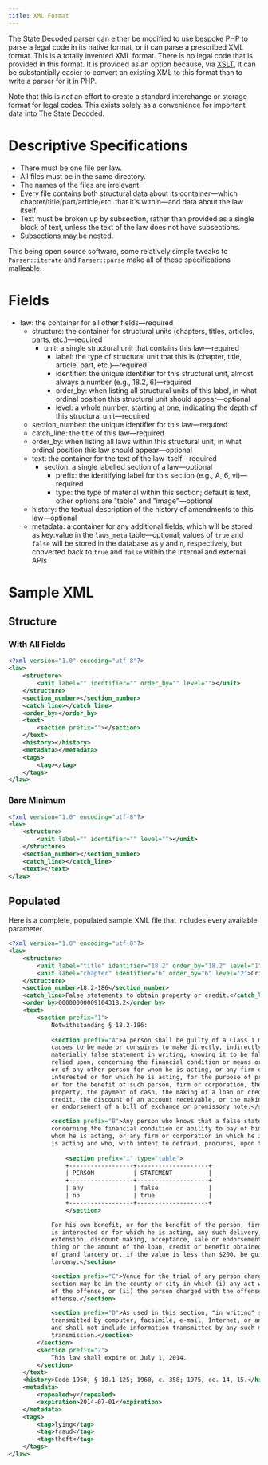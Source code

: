 ```yaml
---
title: XML Format
---
```


The State Decoded parser can either be modified to use bespoke PHP to parse a legal code in its native format, or it can parse a prescribed XML format. This is a totally invented XML format. There is no legal code that is provided in this format. It is provided as an option because, via [XSLT](http://en.wikipedia.org/wiki/XSLT), it can be substantially easier to convert an existing XML to this format than to write a parser for it in PHP.

Note that this is *not* an effort to create a standard interchange or storage format for legal codes. This exists solely as a convenience for important data into The State Decoded.

# Descriptive Specifications

* There must be one file per law.
* All files must be in the same directory.
* The names of the files are irrelevant.
* Every file contains both structural data about its container—which chapter/title/part/article/etc. that it's within—and data about the law itself.
* Text must be broken up by subsection, rather than provided as a single block of text, unless the text of the law does not have subsections.
* Subsections may be nested.

This being open source software, some relatively simple tweaks to `Parser::iterate` and `Parser::parse` make all of these specifications malleable.

# Fields
* law: the container for all other fields—required
  * structure: the container for structural units (chapters, titles, articles, parts, etc.)—required
    * unit: a single structural unit that contains this law—required
      * label: the type of structural unit that this is (chapter, title, article, part, etc.)—required
      * identifier: the unique identifier for this structural unit, almost always a number (e.g., 18.2, 6)—required
      * order_by: when listing all structural units of this label, in what ordinal position this structural unit should appear—optional
      * level: a whole number, starting at one, indicating the depth of this structural unit—required
  * section_number: the unique identifier for this law—required
  * catch_line: the title of this law—required
  * order_by: when listing all laws within this structural unit, in what ordinal position this law should appear—optional
  * text: the container for the text of the law itself—required
    * section: a single labelled section of a law—optional
      * prefix: the identifying label for this section (e.g., A, 6, vi)—required
      * type: the type of material within this section; default is text, other options are "table" and "image"—optional
  * history: the textual description of the history of amendments to this law—optional
  * metadata: a container for any additional fields, which will be stored as key:value in the `laws_meta` table—optional; values of `true` and `false` will be stored in the database as `y` and `n`, respectively, but converted back to `true` and `false` within the internal and external APIs

# Sample XML

## Structure

### With All Fields
```xml
<?xml version="1.0" encoding="utf-8"?>
<law>
	<structure>
		<unit label="" identifier="" order_by="" level=""></unit>
	</structure>
	<section_number></section_number>
	<catch_line></catch_line>
	<order_by></order_by>
	<text>
		<section prefix=""></section>
	</text>
	<history></history>
	<metadata></metadata>
	<tags>
		<tag></tag>
	</tags>
</law>
```

### Bare Minimum
```xml
<?xml version="1.0" encoding="utf-8"?>
<law>
	<structure>
		<unit label="" identifier="" level=""></unit>
	</structure>
	<section_number></section_number>
	<catch_line></catch_line>
	<text></text>
</law>
```

## Populated
Here is a complete, populated sample XML file that includes every available parameter.

```xml
<?xml version="1.0" encoding="utf-8"?>
<law>
	<structure>
		<unit label="title" identifier="18.2" order_by="18.2" level="1">Crimes and Offenses Generally</unit>
		<unit label="chapter" identifier="6" order_by="6" level="2">Crimes Involving Fraud</unit>
	</structure>
	<section_number>18.2-186</section_number>
	<catch_line>False statements to obtain property or credit.</catch_line>
	<order_by>00000000009104318.2</order_by>
	<text>
		<section prefix="1">
			Notwithstanding § 18.2-186:
			
			<section prefix="A">A person shall be guilty of a Class 1 misdemeanor if he makes,
			causes to be made or conspires to make directly, indirectly or through an agency, any
			materially false statement in writing, knowing it to be false and intending that it be
			relied upon, concerning the financial condition or means or ability to pay of himself,
			or of any other person for whom he is acting, or any firm or corporation in which he is
			interested or for which he is acting, for the purpose of procuring, for his own benefit
			or for the benefit of such person, firm or corporation, the delivery of personal
			property, the payment of cash, the making of a loan or credit, the extension of a
			credit, the discount of an account receivable, or the making, acceptance, discount, sale
			or endorsement of a bill of exchange or promissory note.</section>

			<section prefix="B">Any person who knows that a false statement has been made in writing
			concerning the financial condition or ability to pay of himself or of any person for
			whom he is acting, or any firm or corporation in which he is interested or for which he
			is acting and who, with intent to defraud, procures, upon the faith thereof.
			
				<section prefix="i" type="table">
				+------------------+--------------------+
				| PERSON           | STATEMENT          |
				+------------------+--------------------+
				| any              | false              |
				| no               | true               |
				+------------------+--------------------+
				</section>

			For his own benefit, or for the benefit of the person, firm or corporation in which he
			is interested or for which he is acting, any such delivery, payment, loan, credit,
			extension, discount making, acceptance, sale or endorsement, shall, if the value of the
			thing or the amount of the loan, credit or benefit obtained is $200 or more, be guilty
			of grand larceny or, if the value is less than $200, be guilty of petit
			larceny.</section>

			<section prefix="C">Venue for the trial of any person charged with an offense under this
			section may be in the county or city in which (i) any act was performed in furtherance
			of the offense, or (ii) the person charged with the offense resided at the time of the
			offense.</section>

			<section prefix="D">As used in this section, "in writing" shall include information
			transmitted by computer, facsimile, e-mail, Internet, or any other electronic medium,
			and shall not include information transmitted by any such medium by voice
			transmission.</section>
		</section>
		<section prefix="2">
			This law shall expire on July 1, 2014.
		</section>
	</text>
	<history>Code 1950, § 18.1-125; 1960, c. 358; 1975, cc. 14, 15.</history>
	<metadata>
		<repealed>y</repealed>
		<expiration>2014-07-01</expiration>
	</metadata>
	<tags>
		<tag>lying</tag>
		<tag>fraud</tag>
		<tag>theft</tag>
	</tags>
</law>
```
